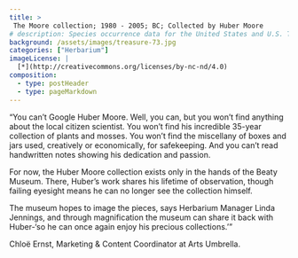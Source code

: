 ```yaml
---
title: >
 The Moore collection; 1980 - 2005; BC; Collected by Huber Moore
# description: Species occurrence data for the United States and U.S. Territories.
background: /assets/images/treasure-73.jpg
categories: ["Herbarium"]
imageLicense: |
  [*](http://creativecommons.org/licenses/by-nc-nd/4.0)
composition:
  - type: postHeader
  - type: pageMarkdown
---
```


“You can’t Google Huber Moore. Well, you can, but you won’t find anything about the local citizen scientist. You won’t find his incredible 35-year collection of plants and mosses. You won’t find the miscellany of boxes and jars used, creatively or economically, for safekeeping. And you can’t read handwritten notes showing his dedication and passion.

For now, the Huber Moore collection exists only in the hands of the Beaty Museum. There, Huber’s work shares his lifetime of observation, though failing eyesight means he can no longer see the collection himself.

The museum hopes to image the pieces, says Herbarium Manager Linda Jennings, and through magnification the museum can share it back with Huber-‘so he can once again enjoy his precious collections.’”

Chloë Ernst, Marketing & Content Coordinator at Arts Umbrella.